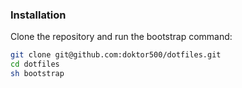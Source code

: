 ### Installation

Clone the repository and run the bootstrap command:

```sh
git clone git@github.com:doktor500/dotfiles.git
cd dotfiles
sh bootstrap
```
